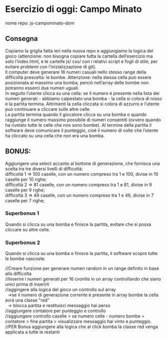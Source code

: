 # Esercizio di oggi: Campo Minato
nome repo: js-campominato-dom

## Consegna
Copiamo la griglia fatta ieri nella nuova repo e aggiungiamo la logica del gioco (attenzione: non bisogna copiare tutta la cartella dell’esercizio ma solo l’index.html, e le cartelle js/ css/ con i relativi script e fogli di stile, per evitare problemi con l’inizializzazione di git).  
Il computer deve generare 16 numeri casuali nello stesso range della difficoltà prescelta: le bombe. Attenzione: nella stessa cella può essere posizionata al massimo una bomba, perciò nell’array delle bombe non potranno esserci due numeri uguali.  
In seguito l’utente clicca su una cella: se il numero è presente nella lista dei numeri generati - abbiamo calpestato una bomba - la cella si colora di rosso e la partita termina. Altrimenti la cella cliccata si colora di azzurro e l’utente può continuare a cliccare sulle altre celle.  
La partita termina quando il giocatore clicca su una bomba o quando raggiunge il numero massimo possibile di numeri consentiti (ovvero quando ha rivelato tutte le celle che non sono bombe).
Al termine della partita il software deve comunicare il punteggio, cioè il numero di volte che l’utente ha cliccato su una cella che non era una bomba.  
## BONUS:  
Aggiungere una select accanto al bottone di generazione, che fornisca una scelta tra tre diversi livelli di difficoltà:  
difficoltà 1 ⇒ 100 caselle, con un numero compreso tra 1 e 100, divise in 10 caselle per 10 righe;  
difficoltà 2 ⇒ 81 caselle, con un numero compreso tra 1 e 81, divise in 9 caselle per 9 righe;  
difficoltà 3 ⇒ 49 caselle, con un numero compreso tra 1 e 49, divise in 7 caselle per 7 righe;  
### Superbonus 1  
Quando si clicca su una bomba e finisce la partita, evitare che si possa cliccare su altre celle.  
### Superbonus 2  
Quando si clicca su una bomba e finisce la partita, il software scopre tutte le bombe nascoste.  

//Creare funzione per generare numeri random in un range definito in base alla difficolta  
//Inserire i numeri generati per 16 cvonlte in un array controllando che siano unici prima di inserirli  
//aggingere alla logica del gioco un controllo sul array  
  ->se il numero di generazione corrente è presente in array bombe la cella avrà una classe "red"  
  -> blocca partita e restituisci messaggio hai perso  
//aggiungere contatore per punteggio e controllo  
//aggiungere controllo caselle > se numero celle - numero bombe = contatore > fine partita > visualizzare messaggio hai vinto e punteggio.  
//PER Bonus aggiungere alla logica che al click bomba la classe red venga applicata a tutte le restanti  